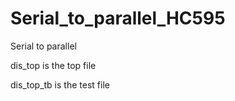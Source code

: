 # Serial_to_parallel_HC595
Serial to parallel

dis_top is the top file

dis_top_tb is the test file
